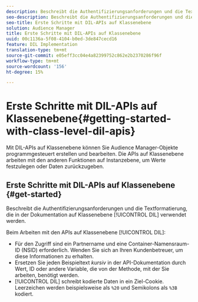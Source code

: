 ```yaml
---
description: Beschreibt die Authentifizierungsanforderungen und die Textformatierung, die in der DIL-Dokumentation auf Klassenebene verwendet werden.
seo-description: Beschreibt die Authentifizierungsanforderungen und die Textformatierung, die in der DIL-Dokumentation auf Klassenebene verwendet werden.
seo-title: Erste Schritte mit DIL-APIs auf Klassenebene
solution: Audience Manager
title: Erste Schritte mit DIL-APIs auf Klassenebene
uuid: 00c1136a-5f08-4104-b0ed-3de847cecd16
feature: DIL Implementation
translation-type: tm+mt
source-git-commit: e05eff3cc04e4a82399752c862e2b2370286f96f
workflow-type: tm+mt
source-wordcount: '156'
ht-degree: 15%

---
```



# Erste Schritte mit DIL-APIs auf Klassenebene{#getting-started-with-class-level-dil-apis}

Mit DIL-APIs auf Klassenebene können Sie Audience Manager-Objekte programmgesteuert erstellen und bearbeiten. Die APIs auf Klassenebene arbeiten mit den anderen Funktionen auf Instanzebene, um Werte festzulegen oder Daten zurückzugeben.

## Erste Schritte mit DIL-APIs auf Klassenebene {#get-started}

Beschreibt die Authentifizierungsanforderungen und die Textformatierung, die in der Dokumentation auf Klassenebene [!UICONTROL DIL] verwendet werden.

<!-- 

c_class_start.xml

 -->

Beim Arbeiten mit den APIs auf Klassenebene [!UICONTROL DIL]:

* Für den Zugriff sind ein Partnername und eine Container-Namensraum-ID (NSID) erforderlich. Wenden Sie sich an Ihren Kundenbetreuer, um diese Informationen zu erhalten.
* Ersetzen Sie jeden Beispieltext *kursiv* in der API-Dokumentation durch Wert, ID oder andere Variable, die von der Methode, mit der Sie arbeiten, benötigt werden.
* [!UICONTROL DIL] schreibt kodierte Daten in ein Ziel-Cookie. Leerzeichen werden beispielsweise als `%20` und Semikolons als `%3B` kodiert.

